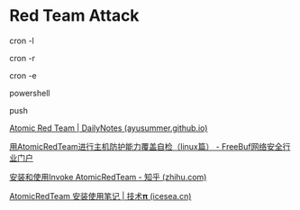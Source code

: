 # Red Team Attack

cron -l

cron -r

cron -e



powershell

push



[Atomic Red Team | DailyNotes (ayusummer.github.io)](https://ayusummer.github.io/DailyNotes/网络安全/端点安全/AtomicRedTeam/)

[用AtomicRedTeam进行主机防护能力覆盖自检（linux篇） - FreeBuf网络安全行业门户](https://www.freebuf.com/sectool/269697.html)

[安装和使用Invoke AtomicRedTeam - 知乎 (zhihu.com)](https://zhuanlan.zhihu.com/p/665585214)

[AtomicRedTeam 安装使用笔记 | 技术𝛑 (icesea.cn)](https://www.icesea.cn/2023/02/03/AtomicRedTeam-安装使用笔记/)